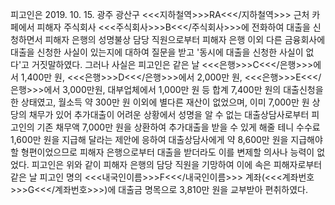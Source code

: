 피고인은 2019. 10. 15. 광주 광산구 <<<지하철역>>>RA<<</지하철역>>> 근처 카페에서 피해자 주식회사 <<<주식회사>>>B<<</주식회사>>>에 전화하여 대출을 신청하면서 피해자 은행의 성명불상 담당 직원으로부터 피해자 은행 이외 다른 금융회사에 대출을 신청한 사실이 있는지에 대하여 질문을 받고 '동시에 대출을 신청한 사실이 없다'고 거짓말하였다.
그러나 사실은 피고인은 같은 날 <<<은행>>>C<<</은행>>>에서 1,400만 원, <<<은행>>>D<<</은행>>>에서 2,000만 원, <<<은행>>>E<<</은행>>>에서 3,000만원, 대부업체에서 1,000만 원 등 합계 7,400만 원의 대출신청을 한 상태였고, 월소득 약 300만 원 이외에 별다른 재산이 없었으며, 이미 7,000만 원 상당의 채무가 있어 추가대출이 어려운 상황에서 성명을 알 수 없는 대출상담사로부터 피고인의 기존 채무액 7,000만 원을 상환하여 추가대출을 받을 수 있게 해줄 테니 수수료 1,600만 원을 지급해 달라는 제안에 응하여 대출상담사에게 약 8,600만 원을 지급해야 할 형편이었으므로 피해자 은행으로부터 대출을 받더라도 이를 변제할 의사나 능력이 없었다.
피고인은 위와 같이 피해자 은행의 담당 직원을 기망하여 이에 속은 피해자로부터 같은 날 피고인 명의 <<<내국인이름>>>F<<</내국인이름>>> 계좌(<<<계좌번호>>>G<<</계좌번호>>>)에 대출금 명목으로 3,810만 원을 교부받아 편취하였다.